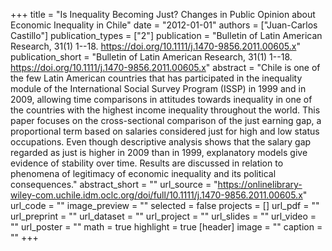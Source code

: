 +++
title = "Is Inequality Becoming Just? Changes in Public Opinion about Economic Inequality in Chile"
date = "2012-01-01"
authors = ["Juan-Carlos Castillo"]
publication_types = ["2"]
publication = "Bulletin of Latin American Research, 31(1) 1--18. https://doi.org/10.1111/j.1470-9856.2011.00605.x"
publication_short = "Bulletin of Latin American Research, 31(1) 1--18. https://doi.org/10.1111/j.1470-9856.2011.00605.x"
abstract = "Chile is one of the few Latin American countries that has participated in the inequality module of the International Social Survey Program (ISSP) in 1999 and in 2009, allowing time comparisons in attitudes towards inequality in one of the countries with the highest income inequality throughout the world. This paper focuses on the cross-sectional comparison of the just earning gap, a proportional term based on salaries considered just for high and low status occupations. Even though descriptive analysis shows that the salary gap regarded as just is higher in 2009 than in 1999, explanatory models give evidence of stability over time. Results are discussed in relation to phenomena of legitimacy of economic inequality and its political consequences."
abstract_short = ""
url_source = "https://onlinelibrary-wiley-com.uchile.idm.oclc.org/doi/full/10.1111/j.1470-9856.2011.00605.x"
url_code = ""
image_preview = ""
selected = false
projects = []
url_pdf = ""
url_preprint = ""
url_dataset = ""
url_project = ""
url_slides = ""
url_video = ""
url_poster = ""
math = true
highlight = true
[header]
image = ""
caption = ""
+++
